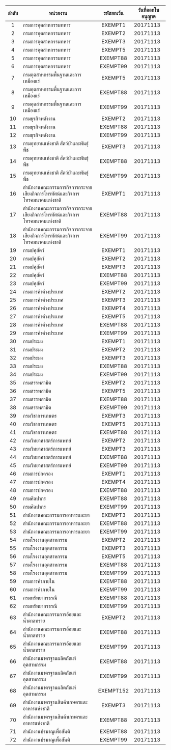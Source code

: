 

| ลำดับ |หน่วยงาน | รหัสยกเว้น |วันที่ออกใบอนุญาต |
|:---:|-------------|:----------:|-------------|
| 1 |กรมการอุตสาหกรรมทหาร |EXEMPT1 |20171113 |
| 2 |กรมการอุตสาหกรรมทหาร |EXEMPT2 |20171113 |
| 3 |กรมการอุตสาหกรรมทหาร |EXEMPT3 |20171113 |
| 4 |กรมการอุตสาหกรรมทหาร |EXEMPT5 |20171113 |
| 5 |กรมการอุตสาหกรรมทหาร |EXEMPT88 |20171113 |
| 6 |กรมการอุตสาหกรรมทหาร |EXEMPT99 |20171113 |
| 7 |กรมอุตสาหกรรมพื้นฐานและการเหมืองแร่ |EXEMPT5 |20171113 |
| 8 |กรมอุตสาหกรรมพื้นฐานและการเหมืองแร่ |EXEMPT88 |20171113 |
| 9 |กรมอุตสาหกรรมพื้นฐานและการเหมืองแร่ |EXEMPT99 |20171113 |
| 10 |กรมธุรกิจพลังงาน |EXEMPT2 |20171113 |
| 11 |กรมธุรกิจพลังงาน |EXEMPT88 |20171113 |
| 12 |กรมธุรกิจพลังงาน |EXEMPT99 |20171113 |
| 13 |กรมอุทยานแห่งชาติ สัตว์ป่าและพันธุ์พืช |EXEMPT3 |20171113 |
| 14 |กรมอุทยานแห่งชาติ สัตว์ป่าและพันธุ์พืช |EXEMPT88 |20171113 |
| 15 |กรมอุทยานแห่งชาติ สัตว์ป่าและพันธุ์พืช |EXEMPT99 |20171113 |
| 16 |สำนักงานคณะกรรมการกิจการกระจายเสียงกิจการโทรทัศน์และกิจการโทรคมนาคมแห่งชาติ |EXEMPT1 |20171113 |
| 17 |สำนักงานคณะกรรมการกิจการกระจายเสียงกิจการโทรทัศน์และกิจการโทรคมนาคมแห่งชาติ |EXEMPT88 |20171113 |
| 18 |สำนักงานคณะกรรมการกิจการกระจายเสียงกิจการโทรทัศน์และกิจการโทรคมนาคมแห่งชาติ |EXEMPT99 |20171113 |
| 19 |กรมปศุสัตว์ |EXEMPT1 |20171113 |
| 20 |กรมปศุสัตว์ |EXEMPT2 |20171113 |
| 21 |กรมปศุสัตว์ |EXEMPT3 |20171113 |
| 22 |กรมปศุสัตว์ |EXEMPT88 |20171113 |
| 23 |กรมปศุสัตว์ |EXEMPT99 |20171113 |
| 24 |กรมการค้าต่างประเทศ |EXEMPT2 |20171113 |
| 25 |กรมการค้าต่างประเทศ |EXEMPT3 |20171113 |
| 26 |กรมการค้าต่างประเทศ |EXEMPT4 |20171113 |
| 27 |กรมการค้าต่างประเทศ |EXEMPT5 |20171113 |
| 28 |กรมการค้าต่างประเทศ |EXEMPT88 |20171113 |
| 29 |กรมการค้าต่างประเทศ |EXEMPT99 |20171113 |
| 30 |กรมประมง |EXEMPT1 |20171113 |
| 31 |กรมประมง |EXEMPT2 |20171113 |
| 32 |กรมประมง |EXEMPT3 |20171113 |
| 33 |กรมประมง |EXEMPT88 |20171113 |
| 34 |กรมประมง |EXEMPT99 |20171113 |
| 35 |กรมสรรพสามิต |EXEMPT2 |20171113 |
| 36 |กรมสรรพสามิต |EXEMPT5 |20171113 |
| 37 |กรมสรรพสามิต |EXEMPT88 |20171113 |
| 38 |กรมสรรพสามิต |EXEMPT99 |20171113 |
| 39 |กรมวิชาการเกษตร |EXEMPT3 |20171113 |
| 40 |กรมวิชาการเกษตร |EXEMPT5 |20171113 |
| 41 |กรมวิชาการเกษตร |EXEMPT88 |20171113 |
| 42 |กรมวิทยาศาสตร์การแพทย์ |EXEMPT2 |20171113 |
| 43 |กรมวิทยาศาสตร์การแพทย์ |EXEMPT3 |20171113 |
| 44 |กรมวิทยาศาสตร์การแพทย์ |EXEMPT88 |20171113 |
| 45 |กรมวิทยาศาสตร์การแพทย์ |EXEMPT99 |20171113 |
| 46 |กรมการปกครอง |EXEMPT1 |20171113 |
| 47 |กรมการปกครอง |EXEMPT4 |20171113 |
| 48 |กรมการปกครอง |EXEMPT88 |20171113 |
| 49 |กรมศิลปากร |EXEMPT88 |20171113 |
| 50 |กรมศิลปากร |EXEMPT99 |20171113 |
| 51 |สำนักงานคณะกรรมการอาหารและยา |EXEMPT3 |20171113 |
| 52 |สำนักงานคณะกรรมการอาหารและยา |EXEMPT88 |20171113 |
| 53 |สำนักงานคณะกรรมการอาหารและยา |EXEMPT99 |20171113 |
| 54 |กรมโรงงานอุตสาหกรรม |EXEMPT2 |20171113 |
| 55 |กรมโรงงานอุตสาหกรรม |EXEMPT3 |20171113 |
| 56 |กรมโรงงานอุตสาหกรรม |EXEMPT5 |20171113 |
| 57 |กรมโรงงานอุตสาหกรรม |EXEMPT88 |20171113 |
| 58 |กรมโรงงานอุตสาหกรรม |EXEMPT99 |20171113 |
| 59 |กรมการค้าภายใน |EXEMPT88 |20171113 |
| 60 |กรมการค้าภายใน |EXEMPT99 |20171113 |
| 61 |กรมทรัพยากรธรณี |EXEMPT88 |20171113 |
| 62 |กรมทรัพยากรธรณี |EXEMPT99 |20171113 |
| 63 |สำนักงานคณะกรรมการอ้อยและน้ำตาลทราย |EXEMPT2 |20171113 |
| 64 |สำนักงานคณะกรรมการอ้อยและน้ำตาลทราย |EXEMPT88 |20171113 |
| 65 |สำนักงานคณะกรรมการอ้อยและน้ำตาลทราย |EXEMPT99 |20171113 |
| 66 |สำนักงานมาตรฐานผลิตภัณฑ์อุตสาหกรรม |EXEMPT88 |20171113 |
| 67 |สำนักงานมาตรฐานผลิตภัณฑ์อุตสาหกรรม |EXEMPT99 |20171113 |
| 68 |สำนักงานมาตรฐานผลิตภัณฑ์อุตสาหกรรม |EXEMPT152 |20171113 |
| 69 |สำนักงานมาตรฐานสินค้าเกษตรและอาหารแห่งชาติ |EXEMPT3 |20171113 |
| 70 |สำนักงานมาตรฐานสินค้าเกษตรและอาหารแห่งชาติ |EXEMPT88 |20171113 |
| 71 |สำนักงานปรมาณูเพื่อสันติ |EXEMPT88 |20171113 |
| 72 |สำนักงานปรมาณูเพื่อสันติ |EXEMPT99 |20171113 |
<!--stackedit_data:
eyJoaXN0b3J5IjpbNDc0NTY0NzcwXX0=
-->
